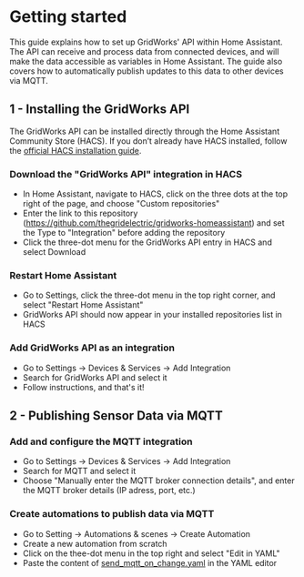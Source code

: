 # Getting started

This guide explains how to set up GridWorks' API within Home Assistant. The API can receive and process data from connected devices, and will make the data accessible as variables in Home Assistant. The guide also covers how to automatically publish updates to this data to other devices via MQTT.

## 1 - Installing the GridWorks API

The GridWorks API can be installed directly through the Home Assistant Community Store (HACS). If you don’t already have HACS installed, follow the [official HACS installation guide](https://www.hacs.xyz/docs/use/).

### Download the "GridWorks API" integration in HACS
- In Home Assistant, navigate to HACS, click on the three dots at the top right of the page, and choose "Custom repositories"
- Enter the link to this repository (https://github.com/thegridelectric/gridworks-homeassistant) and set the Type to "Integration" before adding the repository
- Click the three-dot menu for the GridWorks API entry in HACS and select Download

### Restart Home Assistant
- Go to Settings, click the three-dot menu in the top right corner, and select "Restart Home Assistant"
- GridWorks API should now appear in your installed repositories list in HACS

### Add GridWorks API as an integration
- Go to Settings → Devices & Services → Add Integration
- Search for GridWorks API and select it
- Follow instructions, and that's it!

## 2 - Publishing Sensor Data via MQTT

### Add and configure the MQTT integration
- Go to Settings → Devices & Services → Add Integration
- Search for MQTT and select it
- Choose "Manually enter the MQTT broker connection details", and enter the MQTT broker details (IP adress, port, etc.)

### Create automations to publish data via MQTT

- Go to Setting → Automations & scenes → Create Automation
- Create a new automation from scratch
- Click on the thee-dot menu in the top right and select "Edit in YAML"
- Paste the content of [send_mqtt_on_change.yaml](https://github.com/thegridelectric/gridworks-homeassistant/blob/main/blueprints/automation/send_mqtt_on_change.yaml) in the YAML editor